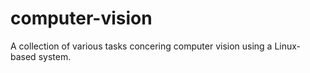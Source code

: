 # computer-vision
A collection of various tasks concering computer vision using a Linux-based system.
